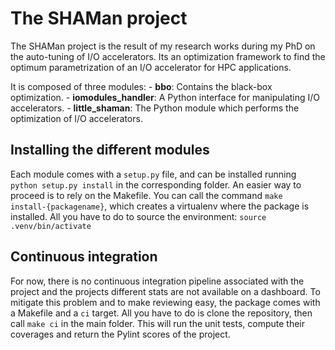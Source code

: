 # The SHAMan project

The SHAMan project is the result of my research works during my PhD on the auto-tuning of I/O accelerators.
Its an optimization framework to find the optimum parametrization of an I/O accelerator for HPC applications.

It is composed of three modules:
    - **bbo**: Contains the black-box optimization.
    - **iomodules_handler**: A Python interface for manipulating I/O accelerators.
    - **little_shaman**: The Python module which performs the optimization of I/O accelerators.

## Installing the different modules

Each module comes with a <code>setup.py</code> file, and can be installed running <code>python setup.py install</code> in the corresponding folder.
An easier way to proceed is to rely on the Makefile. You can call the command <code>make install-{packagename}</code>, which creates a virtualenv where the package is installed. All you have to do to source the environment: <code>source .venv/bin/activate</code>

## Continuous integration

For now, there is no continuous integration pipeline associated with the project and the projects different stats are not available on a dashboard.
To mitigate this problem and to make reviewing easy, the package comes with a Makefile and a <code>ci</code> target. All you have to do is clone the repository, then call <code>make ci</code> in the main folder. This will run the unit tests, compute their coverages and return the Pylint scores of the project.